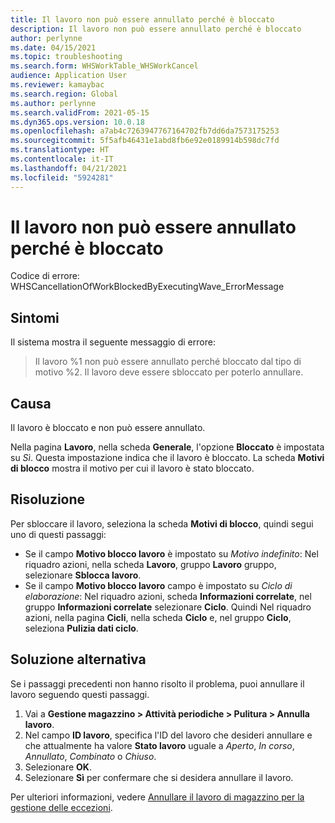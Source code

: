 ```yaml
---
title: Il lavoro non può essere annullato perché è bloccato
description: Il lavoro non può essere annullato perché è bloccato
author: perlynne
ms.date: 04/15/2021
ms.topic: troubleshooting
ms.search.form: WHSWorkTable_WHSWorkCancel
audience: Application User
ms.reviewer: kamaybac
ms.search.region: Global
ms.author: perlynne
ms.search.validFrom: 2021-05-15
ms.dyn365.ops.version: 10.0.18
ms.openlocfilehash: a7ab4c7263947767164702fb7dd6da7573175253
ms.sourcegitcommit: 5f5afb46431e1abd8fb6e92e0189914b598dc7fd
ms.translationtype: HT
ms.contentlocale: it-IT
ms.lasthandoff: 04/21/2021
ms.locfileid: "5924281"
---
```

# <a name="work-cant-be-canceled-because-its-blocked"></a>Il lavoro non può essere annullato perché è bloccato

Codice di errore: WHSCancellationOfWorkBlockedByExecutingWave_ErrorMessage

## <a name="symptoms"></a>Sintomi

Il sistema mostra il seguente messaggio di errore:

> Il lavoro %1 non può essere annullato perché bloccato dal tipo di motivo %2. Il lavoro deve essere sbloccato per poterlo annullare.

## <a name="cause"></a>Causa

Il lavoro è bloccato e non può essere annullato.

Nella pagina **Lavoro**, nella scheda **Generale**, l'opzione **Bloccato** è impostata su *Sì*. Questa impostazione indica che il lavoro è bloccato. La scheda **Motivi di blocco** mostra il motivo per cui il lavoro è stato bloccato.

## <a name="resolution"></a>Risoluzione

Per sbloccare il lavoro, seleziona la scheda **Motivi di blocco**, quindi segui uno di questi passaggi:

- Se il campo **Motivo blocco lavoro** è impostato su *Motivo indefinito*: Nel riquadro azioni, nella scheda **Lavoro**, gruppo **Lavoro** gruppo, selezionare **Sblocca lavoro**.
- Se il campo **Motivo blocco lavoro** campo è impostato su *Ciclo di elaborazione*: Nel riquadro azioni, scheda **Informazioni correlate**, nel gruppo **Informazioni correlate** selezionare **Ciclo**. Quindi Nel riquadro azioni, nella pagina **Cicli**, nella scheda **Ciclo** e, nel gruppo **Ciclo**, seleziona **Pulizia dati ciclo**.

## <a name="workaround"></a>Soluzione alternativa

Se i passaggi precedenti non hanno risolto il problema, puoi annullare il lavoro seguendo questi passaggi.

1. Vai a **Gestione magazzino \> Attività periodiche \> Pulitura \> Annulla lavoro**.
1. Nel campo **ID lavoro**, specifica l'ID del lavoro che desideri annullare e che attualmente ha valore **Stato lavoro** uguale a *Aperto*, *In corso*, *Annullato*, *Combinato* o *Chiuso*.
1. Selezionare **OK**.
1. Selezionare **Sì** per confermare che si desidera annullare il lavoro.

Per ulteriori informazioni, vedere [Annullare il lavoro di magazzino per la gestione delle eccezioni](../../warehousing/cancel-warehouse-work.md).

